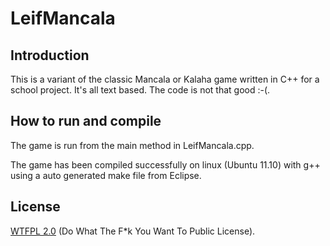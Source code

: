 LeifMancala
===========

Introduction
------------

This is a variant of the classic Mancala or Kalaha game written in C++ for a school project. It's all text based. The code is not that good :-(.

How to run and compile
----------------------

The game is run from the main method in LeifMancala.cpp.

The game has been compiled successfully on linux (Ubuntu 11.10) with g++ using a auto generated make file from Eclipse.

License
-------

[WTFPL 2.0](http://sam.zoy.org/wtfpl/) (Do What The F*k You Want To Public License).